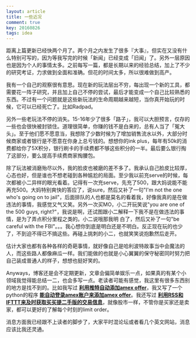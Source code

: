 ```yaml
---
layout: article
title: 一些近况
comment: true
key: 20160826
tags: idea
---
```


距离上篇更新已经快两个月了。两个月之内发生了很多『大事』，但实在又没有什么特别可写的，因为等我写完的时候「新闻」已经变成「旧闻」了。另外一层原因也是因为个人的事情太多。之前每写一篇，都是长期以来的经验总结，加上了不少的研究考证，力求做到全面和准确。但花的时间太多，所以很难做到高产。

我有一个自己的观察很有意思。现在新的玩法层出不穷，每出现一个新的工具，都需要花一阵子研究，并且加上自己不停的尝试，最后才能变成一个自己比较熟悉的东西。不过有一个问题就是这些新玩法的生命周期越来越短，当你真开始玩的时候，它可以已经死亡了。比如Radpad。

另外一些老玩法不停的消失。15-16年少了很多「路子」，我可以大胆预言，仅存的一些也会很快被封锁住。道理很简单，你赚的钱不是白来的，总有人当了「冤大头」。至于他们愿不愿意当，我想除了少数时候为了增加销售流水以外，大部分时候商家或者银行是不愿意在你身上总亏钱的。想想你的ink plus，每年有50k的消费都给你了5X积分，银行刷卡的手续费都不够这些积分的一半。最后要么银行掏了这部分，要么提高手续费商家掏腰包。

除了玩法被消磨殆尽以外，我的脸皮也被磨的差不多了。我承认自己脸皮比较厚，心态也好，但是谁也不想老碰到各种尴尬的局面。至少我以前充serve的时候，每次都被小二异样的眼光看着。记得有一次充serve，先充了500，跟大妈说能不能再充500。大妈特别爽快的答应了，说sure，然后又补了一句"I'm not the one who's going on to jail"，后面排队的人也都是莫名的看着我，好像我真的是在做违法的事情，我感觉又气又笑。另外一次买MO，小二开玩笑说"you are one of the 500 guys, right?"，我说是啊，还试图跟小二解释一下我不是在做违法的事情，是为了弄点积分里程之类的。小二说哦那我明 白了，然后又补了一句"be careful with the FBI"。。。我心想你到底是明白还是不明白。反正现在玩的也少了，不到迫不得已不搞这些。再碰上挑刺的小二，也就笑笑说抱歉然后走开。

估计大家也都有各种各样的奇葩事情，就好像自己是哈利波特故事当中会魔法的人，而这些路人都像麻瓜一样。我们能做的也就是小心翼翼的保守秘密同时努力把自己装成普通人的样子，想想也挺好笑的。

Anyways，博客还是会不定期更新，文章会偏简单娱乐一点，如果真的有某个小领域我觉得能总结一二，也会多写一点。老读者可能有感觉，我这里有很多东西别的地方是找不到的。比如我写过
**[利用推特自动添加amex offer](https://willguxy.wordpress.com/2015/11/17/autotweet%E5%B0%8F%E6%94%B9%E5%8A%A8/)**，我又写了一个python的程序
**[能自动登录amex账户来添加amex offer](https://willguxy.wordpress.com/2016/04/23/%E3%80%90geek%E5%90%91%E3%80%91%E8%87%AA%E5%8A%A8%E6%B7%BB%E5%8A%A0amex-offer/)**。我还写过
**[利用RSS和IFTTT来及时获取买买提二手版的交易信息](https://willguxy.wordpress.com/2016/01/10/%E5%A6%82%E4%BD%95%E5%BB%BA%E7%AB%8Bmitbbs%E7%9A%84rss-feed/)**，就像股市一样，不管你是买家还是卖家，都可以更好的了解每个时刻的limit order。

消息方面我已经跟不上读者的脚步了，大家平时混论坛或者看几个英文网站，消息应该比我还灵通。

